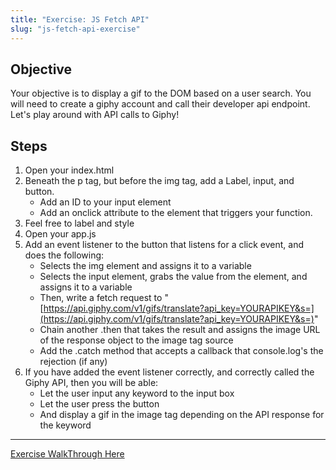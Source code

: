 ```yaml
---
title: "Exercise: JS Fetch API"
slug: "js-fetch-api-exercise"
---
```


## Objective

Your objective is to display a gif to the DOM based on a user search. You will need to create a giphy account and call their developer api endpoint. Let's play around with API calls to Giphy!

## Steps

1. Open your index.html
2. Beneath the p tag, but before the img tag, add a Label, input, and button.
   - Add an ID to your input element
   - Add an onclick attribute to the element that triggers your function.
3. Feel free to label and style
4. Open your app.js
5. Add an event listener to the button that listens for a click event, and does the following:
   - Selects the img element and assigns it to a variable
   - Selects the input element, grabs the value from the element, and assigns it to a variable
   - Then, write a fetch request to "[https://api.giphy.com/v1/gifs/translate?api_key=YOURAPIKEY&s=](https://api.giphy.com/v1/gifs/translate?api_key=YOURAPIKEY&s=)"
   - Chain another .then that takes the result and assigns the image URL of the response object to the image tag source
   - Add the .catch method that accepts a callback that console.log's the rejection (if any)
6. If you have added the event listener correctly, and correctly called the Giphy API, then you will be able:
   - Let the user input any keyword to the input box
   - Let the user press the button
   - And display a gif in the image tag depending on the API response for the keyword

---

[Exercise WalkThrough Here](https://docs.google.com/document/u/1/d/1N7nS0hDFAQyJMFpTXjUo_lWAwSxuzatH8x__jsxaT9c/edit)
